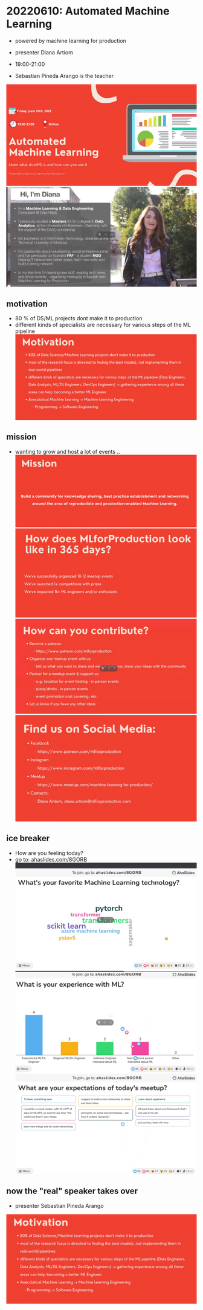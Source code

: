 # 20220610: Automated Machine Learning
* powered by machine learning for production

* presenter Diana Artiom
* 19:00-21:00
* Sebastian Pineda Arango is the teacher

![](img00.png)
![](img01.png)

## motivation
* 80 % of DS/ML projects dont make it to production
* different kinds of specialists are necessary for various steps of the ML pipeline
![](img02.png)

## mission
* wanting to grow and host a lot of events ..
![](img03.png)
![](img04.png)
![](img05.png)
![](img06.png)

## ice breaker
* How are you feeling today?
* go to: ahaslides.com/8GORB
![](img07.png)
![](img08.png)
![](img09.png)

## now the "real" speaker takes over
* presenter Sebastian Pineda Arango








![](img02.png)